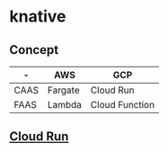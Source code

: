 # knative

## Concept

|-|AWS|GCP|
|---|---|---|
|CAAS|Fargate|Cloud Run|
|FAAS|Lambda|Cloud Function|

## [Cloud Run](https://cloud.google.com/run/?--&gclid=Cj0KCQjwxIOXBhCrARIsAL1QFCZhEeTGAhVhaw0Th6hosSZKHXc5bQeB3xvEJy4YaVl44n5SypUzx9waAvp8EALw_wcB&gclsrc=aw.ds)


